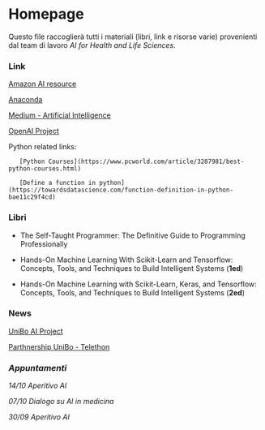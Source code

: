 # Homepage

Questo file raccoglierà tutti i materiali (libri, link e risorse varie) provenienti dal team di lavoro _AI for Health and Life Sciences_. 

### Link

[Amazon AI resource](https://d2l.ai/)

[Anaconda](https://www.anaconda.com/products/individual)

[Medium - Artificial Intelligence](https://medium.com/topic/artificial-intelligence)

[OpenAI Project](http://openai.com/)

Python related links:

    ​	[Python Courses](https://www.pcworld.com/article/3287981/best-python-courses.html)

    ​	[Define a function in python](https://towardsdatascience.com/function-definition-in-python-bae11c29f4cd)

### Libri

- The Self-Taught Programmer: The Definitive Guide to Programming Professionally

- Hands-On Machine Learning With Scikit-Learn and Tensorflow: Concepts, Tools, and Techniques to Build Intelligent Systems (__1ed__)

- Hands-On Machine Learning with Scikit-Learn, Keras, and Tensorflow: Concepts, Tools, and Techniques to Build Intelligent Systems (__2ed__)



### News

[UniBo AI Project](https://magazine.unibo.it/archivio/2020/09/09/grazie-all2019intelligenza-artificiale-nascono-nuovi-strumenti-di-diagnosi-e-monitoraggio-delle-atassie)

[Parthnership UniBo - Telethon](https://www.telethon.it/storie-e-news/news/dalla-fondazione/da-associazioni-pazienti-e-fondazione-telethon-350-mila-euro-per-7-progetti-di-ricerca-sulle-malattie-genetiche-rare)



### _Appuntamenti_

_14/10 Aperitivo AI_

_07/10 Dialogo su AI in medicina_

_30/09 Aperitivo AI_
